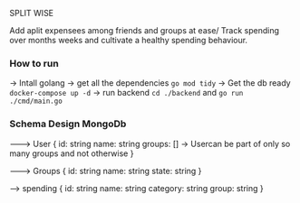 SPLIT WISE

Add aplit expensees among friends and groups at ease/ Track spending over months weeks and cultivate a healthy spending behaviour.

### How to run

-> Intall golang
-> get all the dependencies `go mod tidy`
-> Get the db ready `docker-compose up -d`
-> run backend `cd ./backend` and `go run ./cmd/main.go`

### Schema Design MongoDb

--->  User
{
    id: string
    name: string
    groups: [] -> Usercan be part of only so many groups and not otherwise
}

---> Groups
{
    id: string
    name: string
    state: string
}

--> spending
{
    id: string
    name: string
    category: string
    group: string
}


